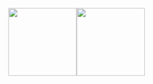 <img align="" height="137px" src="https://github-readme-stats.vercel.app/api?username=justsoleo&hide_title=true&hide_border=true&show_icons=true&include_all_commits=true&line_height=21&theme=default&locale=cn" /><img align="" height="137px" src="https://github-readme-stats.vercel.app/api/top-langs/?username=justsoleo&hide_title=true&hide_border=true&layout=compact&&theme=default&locale=cn" />
